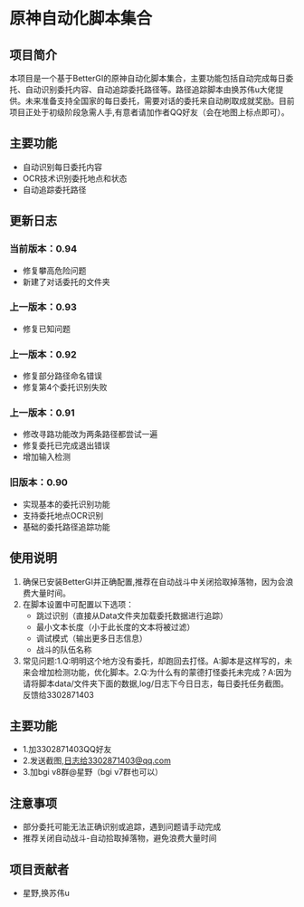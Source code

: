 # 原神自动化脚本集合

## 项目简介
本项目是一个基于BetterGI的原神自动化脚本集合，主要功能包括自动完成每日委托、自动识别委托内容、自动追踪委托路径等。路径追踪脚本由换苏伟u大佬提供。未来准备支持全国家的每日委托，需要对话的委托来自动刷取成就奖励。目前项目正处于初级阶段急需人手,有意者请加作者QQ好友（会在地图上标点即可）。

## 主要功能
- 自动识别每日委托内容
- OCR技术识别委托地点和状态
- 自动追踪委托路径

## 更新日志

### 当前版本：0.94
- 修复攀高危险问题
- 新建了对话委托的文件夹

### 上一版本：0.93
- 修复已知问题

### 上一版本：0.92
- 修复部分路径命名错误
- 修复第4个委托识别失败

### 上一版本：0.91
- 修改寻路功能改为两条路径都尝试一遍
- 修复委托已完成退出错误
- 增加输入检测

### 旧版本：0.90
- 实现基本的委托识别功能
- 支持委托地点OCR识别
- 基础的委托路径追踪功能

## 使用说明
1. 确保已安装BetterGI并正确配置,推荐在自动战斗中关闭拾取掉落物，因为会浪费大量时间。
2. 在脚本设置中可配置以下选项：
   - 跳过识别（直接从Data文件夹加载委托数据进行追踪）
   - 最小文本长度（小于此长度的文本将被过滤）
   - 调试模式（输出更多日志信息）
   - 战斗的队伍名称
3. 常见问题:1.Q:明明这个地方没有委托，却跑回去打怪。A:脚本是这样写的，未来会增加检测功能，优化脚本。2.Q:为什么有的蒙德打怪委托未完成？A:因为请将脚本data/文件夹下面的数据,log/日志下今日日志，每日委托任务截图。反馈给3302871403

## 主要功能
- 1.加3302871403QQ好友
- 2.发送截图,日志给3302871403@qq.com
- 3.加bgi v8群@星野（bgi v7群也可以）

## 注意事项
- 部分委托可能无法正确识别或追踪，遇到问题请手动完成
- 推荐关闭自动战斗-自动拾取掉落物，避免浪费大量时间

## 项目贡献者
- 星野,换苏伟u
